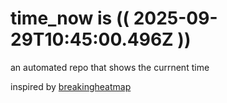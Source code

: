 # time_now is (( 2025-09-29T10:45:00.496Z ))

an automated repo that shows the currnent time

inspired by [breakingheatmap](https://github.com/breakingheatmap/breakingheatmap)